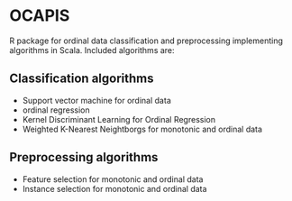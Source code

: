 # OCAPIS
R package for ordinal data classification and preprocessing implementing algorithms in Scala. Included algorithms are:

## Classification algorithms
- Support vector machine for ordinal data
- ordinal regression
- Kernel Discriminant Learning for Ordinal Regression 
- Weighted K-Nearest Neightborgs for monotonic and ordinal data

## Preprocessing algorithms
- Feature selection for monotonic and ordinal data
- Instance selection for monotonic and ordinal data
